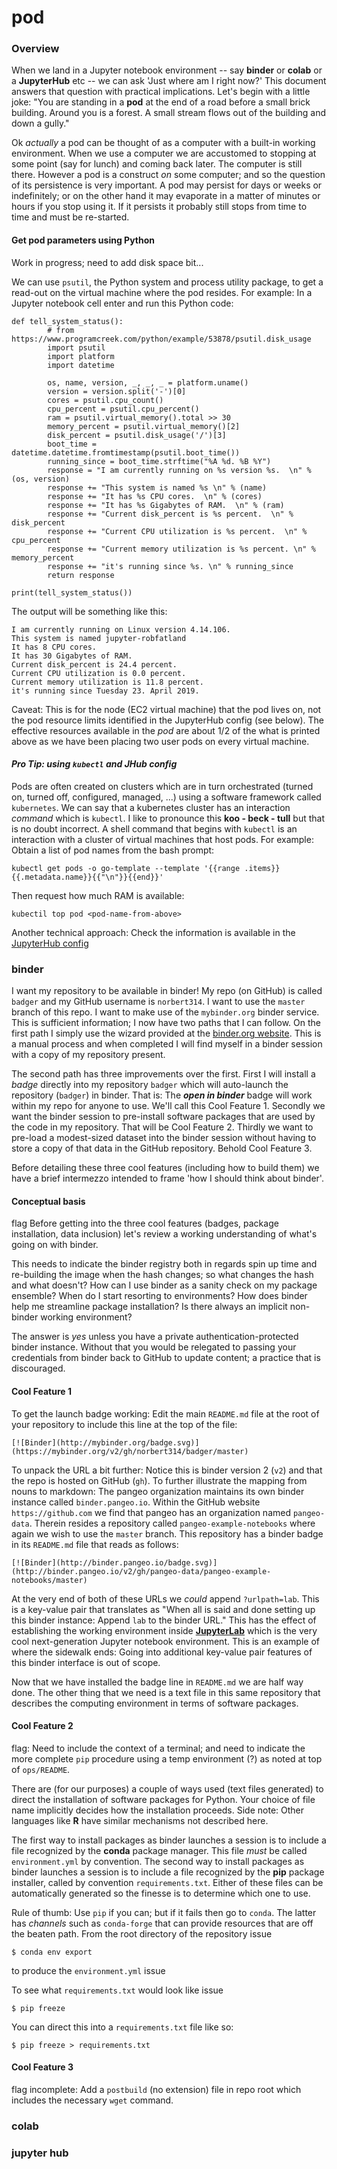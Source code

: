 # pod

### Overview

When we land in a Jupyter notebook environment -- say **binder** or **colab** or a **JupyterHub** etc --
we can ask 'Just where am I right now?' This document answers that question with practical implications. 
Let's begin with a little joke: "You are standing in a **pod** at the end of a road before a small brick building.
Around you is a forest.  A small stream flows out of the building and down a gully."

Ok *actually* a pod can be thought of as a computer with a built-in working environment. When we use a computer 
we are 
accustomed to stopping at some point (say for lunch) and coming back later. The computer is still
there. However a pod is a construct *on* some computer; and so the question of its persistence is very
important. A pod may persist for days or weeks or indefinitely; or on the other hand it may evaporate in a 
matter of minutes or hours if you stop using it.  If it persists it probably still stops from time to time
and must be re-started. 

#### Get pod parameters using Python

Work in progress; need to add disk space bit...

We can use `psutil`, the Python system and process utility package, to get a read-out on the virtual machine
where the pod resides. For example: In a Jupyter notebook cell enter and run this Python code: 

```
def tell_system_status():
        # from https://www.programcreek.com/python/example/53878/psutil.disk_usage
        import psutil
        import platform
        import datetime

        os, name, version, _, _, _ = platform.uname()
        version = version.split('-')[0]
        cores = psutil.cpu_count()
        cpu_percent = psutil.cpu_percent()
        ram = psutil.virtual_memory().total >> 30
        memory_percent = psutil.virtual_memory()[2]
        disk_percent = psutil.disk_usage('/')[3]
        boot_time = datetime.datetime.fromtimestamp(psutil.boot_time())
        running_since = boot_time.strftime("%A %d. %B %Y")
        response = "I am currently running on %s version %s.  \n" % (os, version)
        response += "This system is named %s \n" % (name)
        response += "It has %s CPU cores.  \n" % (cores)
        response += "It has %s Gigabytes of RAM.  \n" % (ram)
        response += "Current disk_percent is %s percent.  \n" % disk_percent
        response += "Current CPU utilization is %s percent.  \n" % cpu_percent
        response += "Current memory utilization is %s percent. \n" % memory_percent
        response += "it's running since %s. \n" % running_since
        return response 
    
print(tell_system_status())
```

The output will be something like this: 

```
I am currently running on Linux version 4.14.106.  
This system is named jupyter-robfatland 
It has 8 CPU cores.  
It has 30 Gigabytes of RAM.  
Current disk_percent is 24.4 percent.  
Current CPU utilization is 0.0 percent.  
Current memory utilization is 11.8 percent. 
it's running since Tuesday 23. April 2019.
```

Caveat: This is for the node (EC2 virtual machine) that the pod lives on, not the pod resource limits identified in the 
JupyterHub config (see below). The effective resources available in the *pod* are about 1/2 of the what is printed above 
as we have been placing two user pods on every virtual machine. 


#### ***Pro Tip: using `kubectl` and JHub config***

Pods are often created on clusters which are in turn orchestrated (turned on, turned off, 
configured, managed, ...) using a software framework called `kubernetes`. We can say that a kubernetes cluster has 
an interaction *command* which is `kubectl`. I like to pronounce this **koo - beck - tull** but that is no doubt 
incorrect. A shell command that begins with `kubectl` is an interaction with a cluster of 
virtual machines that host pods. For example: Obtain a list of pod names from the bash prompt: 

```
kubectl get pods -o go-template --template '{{range .items}}{{.metadata.name}}{{"\n"}}{{end}}'
```
Then request how much RAM is available:
```
kubectil top pod <pod-name-from-above>
```

Another technical approach: Check the information is available in the 
[JupyterHub config](https://github.com/pangeo-data/pangeo-cloud-federation/blob/eef3a575973f9789bcdb496b794e2334a88b4661/deployments/nasa/config/common.yaml#L59-L64)


### binder

I want my repository to be available in binder! My repo (on GitHub) is called `badger` and my GitHub 
username is `norbert314`. I want to use the `master` branch of this repo. I want to make use of the `mybinder.org` binder
service. This is sufficient information; I now have two paths that I can follow. On the first path I simply use
the wizard provided at the [binder.org website](https://mybinder.org). This is a manual process and when
completed I will find myself in a binder session with a copy of my repository present. 


The second path has three improvements over the first. First I will install a *badge* directly into my 
repository `badger` which will auto-launch the repository (`badger`) in binder. That is: The ***open in binder*** 
badge will work within my repo for anyone to use. We'll call this Cool Feature 1. Secondly we want the
binder session to pre-install software packages that are used by the code in my repository. That
will be Cool Feature 2. Thirdly we want to pre-load a modest-sized dataset into the binder session
without having to store a copy of that data in the GitHub repository. Behold Cool Feature 3.


Before detailing these three cool features (including how to build them) we have a brief intermezzo
intended to frame 'how I should think about binder'. 


#### Conceptual basis

flag Before getting into the three cool features (badges, package installation, data inclusion) let's review
a working understanding of what's going on with binder. 


This needs to indicate the binder registry both in regards spin up time and re-building the image when
the hash changes; so what changes the hash and what doesn't? How can I use binder as a sanity check on 
my package ensemble? When do I start resorting to environments? How does binder help me streamline 
package installation? Is there always an implicit non-binder working environment?

The answer is *yes* unless you have a private authentication-protected binder instance. Without that
you would be relegated to passing your credentials from binder back to GitHub to update content; a 
practice that is discouraged. 


#### Cool Feature 1

To get the launch badge working: Edit the main `README.md` file at the root of your repository 
to include this line at the top of the file:

```
[![Binder](http://mybinder.org/badge.svg)](https://mybinder.org/v2/gh/norbert314/badger/master)
```

To unpack the URL a bit further: Notice this is binder version 2 (`v2`) and that the repo is hosted on GitHub (`gh`). 
To further illustrate the mapping from nouns to markdown: The pangeo organization maintains its own binder
instance called `binder.pangeo.io`. Within the GitHub website `https://github.com` we find that pangeo has
an organization named `pangeo-data`. Therein resides a repository called `pangeo-example-notebooks` where again
we wish to use the `master` branch. This repository has a binder badge in its `README.md` file that reads as follows: 

```
[![Binder](http://binder.pangeo.io/badge.svg)](http://binder.pangeo.io/v2/gh/pangeo-data/pangeo-example-notebooks/master)
```

At the very end of both of these URLs we *could* append `?urlpath=lab`. This is a key-value pair that translates
as "When all is said and done setting up this binder instance: Append `lab` to the binder URL." This has the effect
of establishing the working environment inside [**JupyterLab**](https://jupyterlab.readthedocs.io) which is the
very cool next-generation Jupyter notebook environment. This is an example of where the sidewalk ends: Going into
additional key-value pair features of this binder interface is out of scope. 


Now that we have installed the badge line in `README.md` we are half way done. The other thing that we need 
is a text file in this same repository that describes the computing environment in terms of software packages. 


#### Cool Feature 2

flag: Need to include the context of a terminal; and need to indicate the more complete `pip` procedure using a temp
environment (?) as noted at top of `ops/README`.


There are (for our purposes) a couple of ways used (text files generated) to direct the installation of software 
packages for Python. Your choice of file name implicitly decides how the installation proceeds. Side note:
Other languages like **R** have similar mechanisms not described here. 


The first way to install packages as binder launches a session is to include a file recognized by the 
**conda** package manager. This file *must* be called `environment.yml` by convention. The second way 
to install packages as binder launches a session is to include a file recognized by the **pip** package installer, called by convention `requirements.txt`. 
Either of these files can be automatically generated so the finesse is to determine which one to use.


Rule of thumb: Use `pip` if you can; but if it fails then go to `conda`. The latter has *channels* such 
as `conda-forge` that can provide resources that are off the beaten path. From the root directory of the
repository issue

```
$ conda env export
```

to produce the `environment.yml` issue

To see what `requirements.txt` would look like issue

```
$ pip freeze
```

You can direct this into a `requirements.txt` file like so:

```
$ pip freeze > requirements.txt
```

#### Cool Feature 3


flag incomplete: Add a `postbuild` (no extension) file in repo root which includes the necessary `wget` command. 


### colab

### jupyter hub
